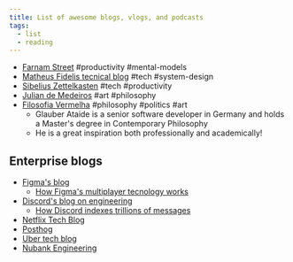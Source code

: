 ```yaml
---
title: List of awesome blogs, vlogs, and podcasts
tags:
  - list
  - reading
---
```


- [Farnam Street](https://fs.blog) #productivity #mental-models
- [Matheus Fidelis tecnical blog](https://fidelissauro.dev/) #tech #system-design
- [Sibelius Zettelkasten](https://sibelius.github.io/zettelkasten/) #tech #productivity
- [Julian de Medeiros](https://julianphilosophy.substack.com/) #art #philosophy
- [Filosofia Vermelha](https://filosofiavermelha.org/newsletter/) #philosophy #politics #art
  - Glauber Ataide is a senior software developer in Germany and holds a Master's degree in Contemporary Philosophy
  - He is a great inspiration both professionally and academically!

## Enterprise blogs

- [Figma's blog](https://www.figma.com/blog/)
  - [How Figma's multiplayer tecnology works](https://www.figma.com/blog/how-figmas-multiplayer-technology-works/)
- [Discord's blog on engineering](https://discord.com/category/engineering)
  - [How Discord indexes trillions of messages](https://discord.com/blog/how-discord-indexes-trillions-of-messages)
- [Netflix Tech Blog](https://netflixtechblog.com/)
- [Posthog](https://posthog.com/blog)
- [Uber tech blog](https://www.uber.com/en-US/blog/engineering/)
- [Nubank Engineering](https://building.nubank.com/pt-br/engineering-pt-br/)
